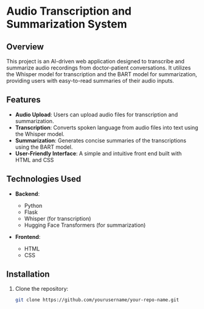 # Audio Transcription and Summarization System

## Overview
This project is an AI-driven web application designed to transcribe and summarize audio recordings from doctor-patient conversations. It utilizes the Whisper model for transcription and the BART model for summarization, providing users with easy-to-read summaries of their audio inputs.

## Features
- **Audio Upload**: Users can upload audio files for transcription and summarization.
- **Transcription**: Converts spoken language from audio files into text using the Whisper model.
- **Summarization**: Generates concise summaries of the transcriptions using the BART model.
- **User-Friendly Interface**: A simple and intuitive front end built with HTML and CSS

## Technologies Used
- **Backend**:
  - Python
  - Flask
  - Whisper (for transcription)
  - Hugging Face Transformers (for summarization)
  
- **Frontend**:
  - HTML
  - CSS

## Installation
1. Clone the repository:
   ```bash
   git clone https://github.com/yourusername/your-repo-name.git
